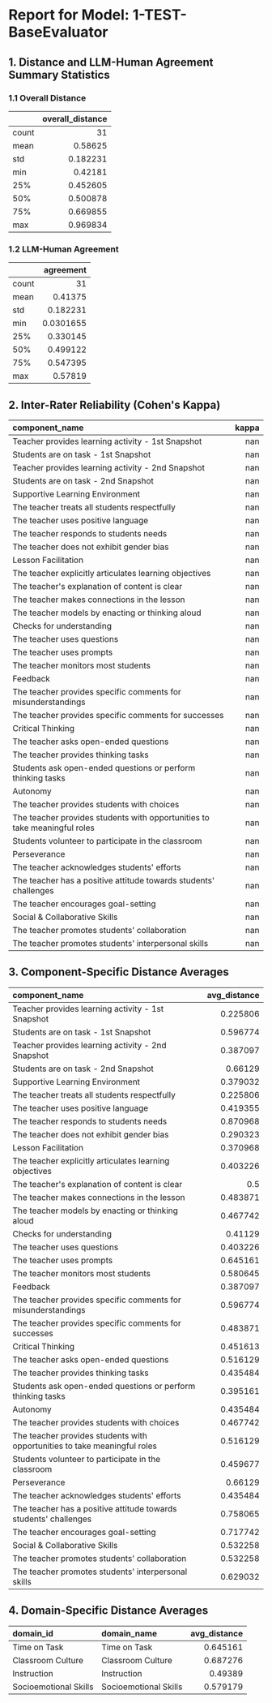 # Report for Model: **1-TEST-BaseEvaluator**

## 1. Distance and LLM-Human Agreement Summary Statistics

### 1.1 Overall Distance

|       |   overall_distance |
|:------|-------------------:|
| count |          31        |
| mean  |           0.58625  |
| std   |           0.182231 |
| min   |           0.42181  |
| 25%   |           0.452605 |
| 50%   |           0.500878 |
| 75%   |           0.669855 |
| max   |           0.969834 |

### 1.2 LLM-Human Agreement

|       |   agreement |
|:------|------------:|
| count |  31         |
| mean  |   0.41375   |
| std   |   0.182231  |
| min   |   0.0301655 |
| 25%   |   0.330145  |
| 50%   |   0.499122  |
| 75%   |   0.547395  |
| max   |   0.57819   |

## 2. Inter-Rater Reliability (Cohen's Kappa)

| component_name                                                            |   kappa |
|:--------------------------------------------------------------------------|--------:|
| Teacher provides learning activity - 1st Snapshot                         |     nan |
| Students are on task - 1st Snapshot                                       |     nan |
| Teacher provides learning activity - 2nd Snapshot                         |     nan |
| Students are on task - 2nd Snapshot                                       |     nan |
| Supportive Learning Environment                                           |     nan |
| The teacher treats all students respectfully                              |     nan |
| The teacher uses positive language                                        |     nan |
| The teacher responds to students needs                                    |     nan |
| The teacher does not exhibit gender bias                                  |     nan |
| Lesson Facilitation                                                       |     nan |
| The teacher explicitly articulates learning objectives                    |     nan |
| The teacher's explanation of content is clear                             |     nan |
| The teacher makes connections in the lesson                               |     nan |
| The teacher models by enacting or thinking aloud                          |     nan |
| Checks for understanding                                                  |     nan |
| The teacher uses questions                                                |     nan |
| The teacher uses prompts                                                  |     nan |
| The teacher monitors most students                                        |     nan |
| Feedback                                                                  |     nan |
| The teacher provides specific comments for misunderstandings              |     nan |
| The teacher provides specific comments for successes                      |     nan |
| Critical Thinking                                                         |     nan |
| The teacher asks open-ended questions                                     |     nan |
| The teacher provides thinking tasks                                       |     nan |
| Students ask open-ended questions or perform thinking tasks               |     nan |
| Autonomy                                                                  |     nan |
| The teacher provides students with choices                                |     nan |
| The teacher provides students with opportunities to take meaningful roles |     nan |
| Students volunteer to participate in the classroom                        |     nan |
| Perseverance                                                              |     nan |
| The teacher acknowledges students' efforts                                |     nan |
| The teacher has a positive attitude towards students' challenges          |     nan |
| The teacher encourages goal-setting                                       |     nan |
| Social & Collaborative Skills                                             |     nan |
| The teacher promotes students' collaboration                              |     nan |
| The teacher promotes students' interpersonal skills                       |     nan |

## 3. Component-Specific Distance Averages

| component_name                                                            |   avg_distance |
|:--------------------------------------------------------------------------|---------------:|
| Teacher provides learning activity - 1st Snapshot                         |       0.225806 |
| Students are on task - 1st Snapshot                                       |       0.596774 |
| Teacher provides learning activity - 2nd Snapshot                         |       0.387097 |
| Students are on task - 2nd Snapshot                                       |       0.66129  |
| Supportive Learning Environment                                           |       0.379032 |
| The teacher treats all students respectfully                              |       0.225806 |
| The teacher uses positive language                                        |       0.419355 |
| The teacher responds to students needs                                    |       0.870968 |
| The teacher does not exhibit gender bias                                  |       0.290323 |
| Lesson Facilitation                                                       |       0.370968 |
| The teacher explicitly articulates learning objectives                    |       0.403226 |
| The teacher's explanation of content is clear                             |       0.5      |
| The teacher makes connections in the lesson                               |       0.483871 |
| The teacher models by enacting or thinking aloud                          |       0.467742 |
| Checks for understanding                                                  |       0.41129  |
| The teacher uses questions                                                |       0.403226 |
| The teacher uses prompts                                                  |       0.645161 |
| The teacher monitors most students                                        |       0.580645 |
| Feedback                                                                  |       0.387097 |
| The teacher provides specific comments for misunderstandings              |       0.596774 |
| The teacher provides specific comments for successes                      |       0.483871 |
| Critical Thinking                                                         |       0.451613 |
| The teacher asks open-ended questions                                     |       0.516129 |
| The teacher provides thinking tasks                                       |       0.435484 |
| Students ask open-ended questions or perform thinking tasks               |       0.395161 |
| Autonomy                                                                  |       0.435484 |
| The teacher provides students with choices                                |       0.467742 |
| The teacher provides students with opportunities to take meaningful roles |       0.516129 |
| Students volunteer to participate in the classroom                        |       0.459677 |
| Perseverance                                                              |       0.66129  |
| The teacher acknowledges students' efforts                                |       0.435484 |
| The teacher has a positive attitude towards students' challenges          |       0.758065 |
| The teacher encourages goal-setting                                       |       0.717742 |
| Social & Collaborative Skills                                             |       0.532258 |
| The teacher promotes students' collaboration                              |       0.532258 |
| The teacher promotes students' interpersonal skills                       |       0.629032 |

## 4. Domain-Specific Distance Averages

| domain_id             | domain_name           |   avg_distance |
|:----------------------|:----------------------|---------------:|
| Time on Task          | Time on Task          |       0.645161 |
| Classroom Culture     | Classroom Culture     |       0.687276 |
| Instruction           | Instruction           |       0.49389  |
| Socioemotional Skills | Socioemotional Skills |       0.579179 |
